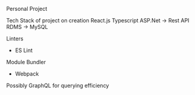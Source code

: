 Personal Project

Tech Stack of project on creation
React.js
Typescript
ASP.Net -> Rest API
RDMS -> MySQL

Linters 
 - ES Lint

Module Bundler 
 - Webpack

 Possibly GraphQL for querying efficiency

 